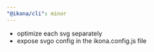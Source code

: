 ```yaml
---
"@ikona/cli": minor
---
```


- optimize each svg separately
- expose svgo config in the ikona.config.js file
